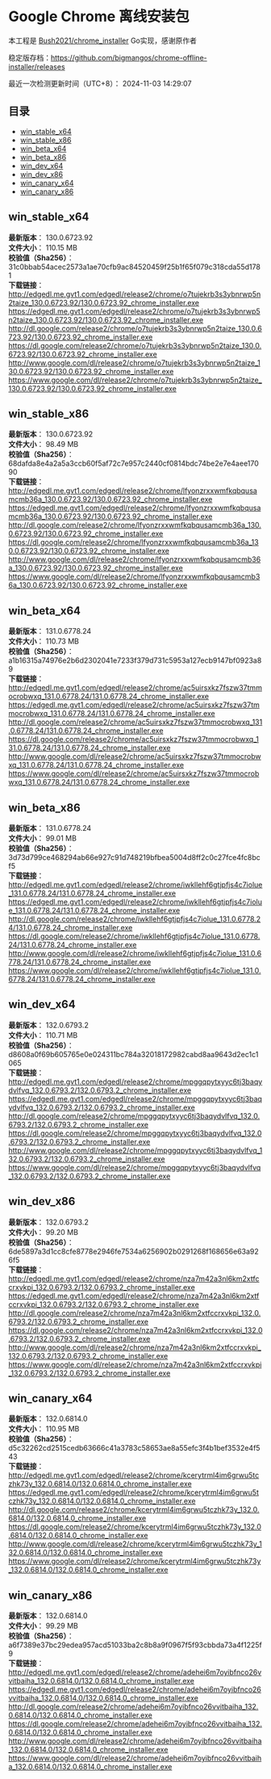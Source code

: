 # Google Chrome 离线安装包
本工程是 [Bush2021/chrome_installer](https://github.com/Bush2021/chrome_installer) Go实现，感谢原作者

稳定版存档：<https://github.com/bigmangos/chrome-offline-installer/releases>

最近一次检测更新时间（UTC+8）：
2024-11-03 14:29:07

## 目录
* [win_stable_x64](https://github.com/bigmangos/chrome-offline-installer?tab=readme-ov-file#win_stable_x64)
* [win_stable_x86](https://github.com/bigmangos/chrome-offline-installer?tab=readme-ov-file#win_stable_x86)
* [win_beta_x64](https://github.com/bigmangos/chrome-offline-installer?tab=readme-ov-file#win_beta_x64)
* [win_beta_x86](https://github.com/bigmangos/chrome-offline-installer?tab=readme-ov-file#win_beta_x86)
* [win_dev_x64](https://github.com/bigmangos/chrome-offline-installer?tab=readme-ov-file#win_dev_x64)
* [win_dev_x86](https://github.com/bigmangos/chrome-offline-installer?tab=readme-ov-file#win_dev_x86)
* [win_canary_x64](https://github.com/bigmangos/chrome-offline-installer?tab=readme-ov-file#win_canary_x64)
* [win_canary_x86](https://github.com/bigmangos/chrome-offline-installer?tab=readme-ov-file#win_canary_x86)

## win_stable_x64
**最新版本**： 130.0.6723.92  
**文件大小**： 110.15 MB  
**校验值（Sha256）**： 31c0bbab54acec2573a1ae70cfb9ac84520459f25b1f65f079c318cda55d1781  
**下载链接**：
http://edgedl.me.gvt1.com/edgedl/release2/chrome/o7tujekrb3s3ybnrwp5n2taize_130.0.6723.92/130.0.6723.92_chrome_installer.exe
https://edgedl.me.gvt1.com/edgedl/release2/chrome/o7tujekrb3s3ybnrwp5n2taize_130.0.6723.92/130.0.6723.92_chrome_installer.exe
http://dl.google.com/release2/chrome/o7tujekrb3s3ybnrwp5n2taize_130.0.6723.92/130.0.6723.92_chrome_installer.exe
https://dl.google.com/release2/chrome/o7tujekrb3s3ybnrwp5n2taize_130.0.6723.92/130.0.6723.92_chrome_installer.exe
http://www.google.com/dl/release2/chrome/o7tujekrb3s3ybnrwp5n2taize_130.0.6723.92/130.0.6723.92_chrome_installer.exe
https://www.google.com/dl/release2/chrome/o7tujekrb3s3ybnrwp5n2taize_130.0.6723.92/130.0.6723.92_chrome_installer.exe
## win_stable_x86
**最新版本**： 130.0.6723.92  
**文件大小**： 98.49 MB  
**校验值（Sha256）**： 68dafda8e4a2a5a3ccb60f5af72c7e957c2440cf0814bdc74be2e7e4aee17090  
**下载链接**：
http://edgedl.me.gvt1.com/edgedl/release2/chrome/lfyonzrxxwmfkqbqusamcmb36a_130.0.6723.92/130.0.6723.92_chrome_installer.exe
https://edgedl.me.gvt1.com/edgedl/release2/chrome/lfyonzrxxwmfkqbqusamcmb36a_130.0.6723.92/130.0.6723.92_chrome_installer.exe
http://dl.google.com/release2/chrome/lfyonzrxxwmfkqbqusamcmb36a_130.0.6723.92/130.0.6723.92_chrome_installer.exe
https://dl.google.com/release2/chrome/lfyonzrxxwmfkqbqusamcmb36a_130.0.6723.92/130.0.6723.92_chrome_installer.exe
http://www.google.com/dl/release2/chrome/lfyonzrxxwmfkqbqusamcmb36a_130.0.6723.92/130.0.6723.92_chrome_installer.exe
https://www.google.com/dl/release2/chrome/lfyonzrxxwmfkqbqusamcmb36a_130.0.6723.92/130.0.6723.92_chrome_installer.exe
## win_beta_x64
**最新版本**： 131.0.6778.24  
**文件大小**： 110.73 MB  
**校验值（Sha256）**： a1b16315a74976e2b6d2302041e7233f379d731c5953a127ecb9147bf0923a89  
**下载链接**：
http://edgedl.me.gvt1.com/edgedl/release2/chrome/ac5uirsxkz7fszw37tmmocrobwxq_131.0.6778.24/131.0.6778.24_chrome_installer.exe
https://edgedl.me.gvt1.com/edgedl/release2/chrome/ac5uirsxkz7fszw37tmmocrobwxq_131.0.6778.24/131.0.6778.24_chrome_installer.exe
http://dl.google.com/release2/chrome/ac5uirsxkz7fszw37tmmocrobwxq_131.0.6778.24/131.0.6778.24_chrome_installer.exe
https://dl.google.com/release2/chrome/ac5uirsxkz7fszw37tmmocrobwxq_131.0.6778.24/131.0.6778.24_chrome_installer.exe
http://www.google.com/dl/release2/chrome/ac5uirsxkz7fszw37tmmocrobwxq_131.0.6778.24/131.0.6778.24_chrome_installer.exe
https://www.google.com/dl/release2/chrome/ac5uirsxkz7fszw37tmmocrobwxq_131.0.6778.24/131.0.6778.24_chrome_installer.exe
## win_beta_x86
**最新版本**： 131.0.6778.24  
**文件大小**： 99.01 MB  
**校验值（Sha256）**： 3d73d799ce468294ab66e927c91d748219bfbea5004d8ff2c0c27fce4fc8bcf5  
**下载链接**：
http://edgedl.me.gvt1.com/edgedl/release2/chrome/iwkllehf6gtjpfjs4c7iolue_131.0.6778.24/131.0.6778.24_chrome_installer.exe
https://edgedl.me.gvt1.com/edgedl/release2/chrome/iwkllehf6gtjpfjs4c7iolue_131.0.6778.24/131.0.6778.24_chrome_installer.exe
http://dl.google.com/release2/chrome/iwkllehf6gtjpfjs4c7iolue_131.0.6778.24/131.0.6778.24_chrome_installer.exe
https://dl.google.com/release2/chrome/iwkllehf6gtjpfjs4c7iolue_131.0.6778.24/131.0.6778.24_chrome_installer.exe
http://www.google.com/dl/release2/chrome/iwkllehf6gtjpfjs4c7iolue_131.0.6778.24/131.0.6778.24_chrome_installer.exe
https://www.google.com/dl/release2/chrome/iwkllehf6gtjpfjs4c7iolue_131.0.6778.24/131.0.6778.24_chrome_installer.exe
## win_dev_x64
**最新版本**： 132.0.6793.2  
**文件大小**： 110.71 MB  
**校验值（Sha256）**： d8608a0f69b605765e0e024311bc784a32018172982cabd8aa9643d2ec1c1065  
**下载链接**：
http://edgedl.me.gvt1.com/edgedl/release2/chrome/mpggqpytxyyc6tj3baqydvlfvq_132.0.6793.2/132.0.6793.2_chrome_installer.exe
https://edgedl.me.gvt1.com/edgedl/release2/chrome/mpggqpytxyyc6tj3baqydvlfvq_132.0.6793.2/132.0.6793.2_chrome_installer.exe
http://dl.google.com/release2/chrome/mpggqpytxyyc6tj3baqydvlfvq_132.0.6793.2/132.0.6793.2_chrome_installer.exe
https://dl.google.com/release2/chrome/mpggqpytxyyc6tj3baqydvlfvq_132.0.6793.2/132.0.6793.2_chrome_installer.exe
http://www.google.com/dl/release2/chrome/mpggqpytxyyc6tj3baqydvlfvq_132.0.6793.2/132.0.6793.2_chrome_installer.exe
https://www.google.com/dl/release2/chrome/mpggqpytxyyc6tj3baqydvlfvq_132.0.6793.2/132.0.6793.2_chrome_installer.exe
## win_dev_x86
**最新版本**： 132.0.6793.2  
**文件大小**： 99.20 MB  
**校验值（Sha256）**： 6de5897a3d1cc8cfe8778e2946fe7534a6256902b0291268f168656e63a926f5  
**下载链接**：
http://edgedl.me.gvt1.com/edgedl/release2/chrome/nza7m42a3nl6km2xtfccrxvkpi_132.0.6793.2/132.0.6793.2_chrome_installer.exe
https://edgedl.me.gvt1.com/edgedl/release2/chrome/nza7m42a3nl6km2xtfccrxvkpi_132.0.6793.2/132.0.6793.2_chrome_installer.exe
http://dl.google.com/release2/chrome/nza7m42a3nl6km2xtfccrxvkpi_132.0.6793.2/132.0.6793.2_chrome_installer.exe
https://dl.google.com/release2/chrome/nza7m42a3nl6km2xtfccrxvkpi_132.0.6793.2/132.0.6793.2_chrome_installer.exe
http://www.google.com/dl/release2/chrome/nza7m42a3nl6km2xtfccrxvkpi_132.0.6793.2/132.0.6793.2_chrome_installer.exe
https://www.google.com/dl/release2/chrome/nza7m42a3nl6km2xtfccrxvkpi_132.0.6793.2/132.0.6793.2_chrome_installer.exe
## win_canary_x64
**最新版本**： 132.0.6814.0  
**文件大小**： 110.95 MB  
**校验值（Sha256）**： d5c32262cd2515cedb63666c41a3783c58653ae8a55efc3f4b1bef3532e4f543  
**下载链接**：
http://edgedl.me.gvt1.com/edgedl/release2/chrome/kcerytrml4im6grwu5tczhk73y_132.0.6814.0/132.0.6814.0_chrome_installer.exe
https://edgedl.me.gvt1.com/edgedl/release2/chrome/kcerytrml4im6grwu5tczhk73y_132.0.6814.0/132.0.6814.0_chrome_installer.exe
http://dl.google.com/release2/chrome/kcerytrml4im6grwu5tczhk73y_132.0.6814.0/132.0.6814.0_chrome_installer.exe
https://dl.google.com/release2/chrome/kcerytrml4im6grwu5tczhk73y_132.0.6814.0/132.0.6814.0_chrome_installer.exe
http://www.google.com/dl/release2/chrome/kcerytrml4im6grwu5tczhk73y_132.0.6814.0/132.0.6814.0_chrome_installer.exe
https://www.google.com/dl/release2/chrome/kcerytrml4im6grwu5tczhk73y_132.0.6814.0/132.0.6814.0_chrome_installer.exe
## win_canary_x86
**最新版本**： 132.0.6814.0  
**文件大小**： 99.29 MB  
**校验值（Sha256）**： a6f7389e37bc29edea957acd51033ba2c8b8a9f0967f5f93cbbda73a4f1225f9  
**下载链接**：
http://edgedl.me.gvt1.com/edgedl/release2/chrome/adehei6m7oyibfnco26vvitbaiha_132.0.6814.0/132.0.6814.0_chrome_installer.exe
https://edgedl.me.gvt1.com/edgedl/release2/chrome/adehei6m7oyibfnco26vvitbaiha_132.0.6814.0/132.0.6814.0_chrome_installer.exe
http://dl.google.com/release2/chrome/adehei6m7oyibfnco26vvitbaiha_132.0.6814.0/132.0.6814.0_chrome_installer.exe
https://dl.google.com/release2/chrome/adehei6m7oyibfnco26vvitbaiha_132.0.6814.0/132.0.6814.0_chrome_installer.exe
http://www.google.com/dl/release2/chrome/adehei6m7oyibfnco26vvitbaiha_132.0.6814.0/132.0.6814.0_chrome_installer.exe
https://www.google.com/dl/release2/chrome/adehei6m7oyibfnco26vvitbaiha_132.0.6814.0/132.0.6814.0_chrome_installer.exe

